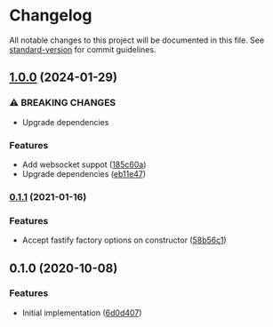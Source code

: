 # Changelog

All notable changes to this project will be documented in this file. See [standard-version](https://github.com/conventional-changelog/standard-version) for commit guidelines.

## [1.0.0](https://github.com/cfware/fastify-integration-daemon/compare/v0.1.1...v1.0.0) (2024-01-29)


### ⚠ BREAKING CHANGES

* Upgrade dependencies

### Features

* Add websocket suppot ([185c60a](https://github.com/cfware/fastify-integration-daemon/commit/185c60aa65aac62b21d2667969ec9927ff46a294))
* Upgrade dependencies ([eb11e47](https://github.com/cfware/fastify-integration-daemon/commit/eb11e475a9e6e49a1ed3009a9997688af8c2a896))

### [0.1.1](https://github.com/cfware/fastify-integration-daemon/compare/v0.1.0...v0.1.1) (2021-01-16)


### Features

* Accept fastify factory options on constructor ([58b56c1](https://github.com/cfware/fastify-integration-daemon/commit/58b56c110874d37783ea24bf44932cea366a0aa9))

## 0.1.0 (2020-10-08)


### Features

* Initial implementation ([6d0d407](https://github.com/cfware/fastify-integration-daemon/commit/6d0d40735b1571001ee89388703788a542e2ba07))
